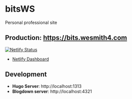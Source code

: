 # bitsWS
Personal professional site

## Production: https://bits.wesmith4.com
[![Netlify Status](https://api.netlify.com/api/v1/badges/27ad127d-1da1-45a4-b2ab-afc31abcc4c7/deploy-status)](https://app.netlify.com/sites/bitsws/deploys)
- [Netlify Dashboard](https://app.netlify.com/sites/bitsws/overview)

## Development
- **Hugo Server**: http://localhost:1313
- **Blogdown server**: http://localhost:4321


